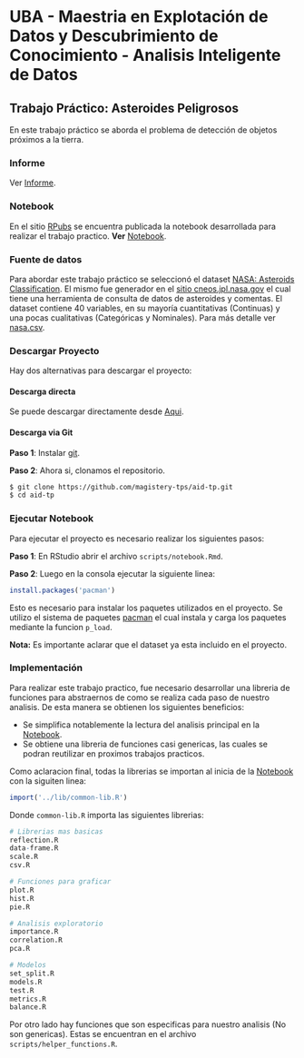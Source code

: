 # UBA - Maestria en Explotación de Datos y Descubrimiento de Conocimiento - Analisis Inteligente de Datos

## Trabajo Práctico: Asteroides Peligrosos

En este trabajo práctico se aborda el problema de detección de objetos próximos a la tierra.

### Informe

Ver [Informe](https://github.com/magistery-tps/aid-tp/blob/main/docs/Informe.pdf).

### Notebook

En el sitio [RPubs](https://rpubs.com/) se encuentra publicada la notebook desarrollada para realizar el trabajo practico. **Ver** [Notebook](https://rpubs.com/adrianmarino/aid-tp).

### Fuente de datos

Para abordar este trabajo práctico se seleccionó el dataset [NASA: Asteroids Classification](https://www.kaggle.com/shrutimehta/nasa-asteroids-classification). El mismo fue generador en el [sitio cneos.jpl.nasa.gov](https://cneos.jpl.nasa.gov/) el cual tiene una herramienta de consulta de datos de asteroides y comentas.  El dataset contiene 40 variables, en su mayoría cuantitativas (Continuas) y una pocas cualitativas (Categóricas y Nominales). Para más detalle ver [nasa.csv](https://github.com/magistery-tps/aid-tp/blob/main/datasets/nasa.csv).


### Descargar Proyecto

Hay dos alternativas para descargar el proyecto:

#### Descarga directa

Se puede descargar directamente desde [Aqui](https://github.com/magistery-tps/aid-tp/archive/refs/heads/main.zip). 

#### Descarga via Git

**Paso 1**: Instalar [git](https://git-scm.com/downloads).

**Paso 2**:  Ahora si, clonamos el repositorio.

```bash
$ git clone https://github.com/magistery-tps/aid-tp.git
$ cd aid-tp
```

### Ejecutar Notebook

Para ejecutar el proyecto es necesario realizar los siguientes pasos:

**Paso 1**: En RStudio abrir el archivo `scripts/notebook.Rmd`.

**Paso 2**: Luego en la consola ejecutar la siguiente linea:

```R
install.packages('pacman')
```

Esto es necesario para instalar los paquetes utilizados en el proyecto. Se utilizo el sistema de paquetes [pacman](https://github.com/trinker/pacman)  el cual instala y carga los paquetes mediante la funcion `p_load`.

**Nota:** Es importante aclarar que el dataset ya esta incluido en el proyecto.

### Implementación

Para realizar este trabajo practico, fue necesario desarrollar una libreria de funciones para abstraernos de como se realiza cada paso de nuestro analisis. De esta manera se obtienen los siguientes beneficios:

* Se simplifica notablemente la lectura del analisis principal en la [Notebook](https://rpubs.com/adrianmarino/aid-tp).
* Se obtiene una libreria de funciones casi genericas, las cuales se podran reutilizar en proximos trabajos practicos.

Como aclaracion final, todas la librerias se importan al inicia de la [Notebook](https://rpubs.com/adrianmarino/aid-tp) con la siguiten linea:

```R
import('../lib/common-lib.R')
```

Donde `common-lib.R` importa las siguientes librerias:

```R
# Librerias mas basicas
reflection.R
data-frame.R
scale.R
csv.R

# Funciones para graficar
plot.R
hist.R
pie.R

# Analisis exploratorio
importance.R
correlation.R
pca.R

# Modelos
set_split.R
models.R
test.R
metrics.R
balance.R
```

Por otro lado hay funciones que son especificas para nuestro analisis (No son genericas). Estas se encuentran en el archivo `scripts/helper_functions.R`. 


